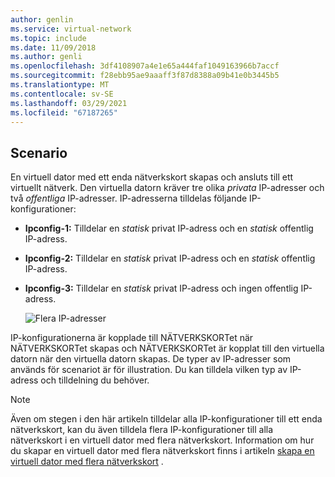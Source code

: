 ```yaml
---
author: genlin
ms.service: virtual-network
ms.topic: include
ms.date: 11/09/2018
ms.author: genli
ms.openlocfilehash: 3df4108907a4e1e65a444faf1049163966b7accf
ms.sourcegitcommit: f28ebb95ae9aaaff3f87d8388a09b41e0b3445b5
ms.translationtype: MT
ms.contentlocale: sv-SE
ms.lasthandoff: 03/29/2021
ms.locfileid: "67187265"
---
```

## <a name="scenario"></a>Scenario
En virtuell dator med ett enda nätverkskort skapas och ansluts till ett virtuellt nätverk. Den virtuella datorn kräver tre olika *privata* IP-adresser och två *offentliga* IP-adresser. IP-adresserna tilldelas följande IP-konfigurationer:

* **Ipconfig-1:** Tilldelar en *statisk* privat IP-adress och en *statisk* offentlig IP-adress.
* **Ipconfig-2:** Tilldelar en *statisk* privat IP-adress och en *statisk* offentlig IP-adress.
* **Ipconfig-3:** Tilldelar en *statisk* privat IP-adress och ingen offentlig IP-adress.
  
    ![Flera IP-adresser](./media/virtual-network-multiple-ip-addresses-scenario/multiple-ipconfigs.png)

IP-konfigurationerna är kopplade till NÄTVERKSKORTet när NÄTVERKSKORTet skapas och NÄTVERKSKORTet är kopplat till den virtuella datorn när den virtuella datorn skapas. De typer av IP-adresser som används för scenariot är för illustration. Du kan tilldela vilken typ av IP-adress och tilldelning du behöver.

> [!NOTE]
> Även om stegen i den här artikeln tilldelar alla IP-konfigurationer till ett enda nätverkskort, kan du även tilldela flera IP-konfigurationer till alla nätverkskort i en virtuell dator med flera nätverkskort. Information om hur du skapar en virtuell dator med flera nätverkskort finns i artikeln [skapa en virtuell dator med flera nätverkskort](../articles/virtual-machines/windows/multiple-nics.md) .